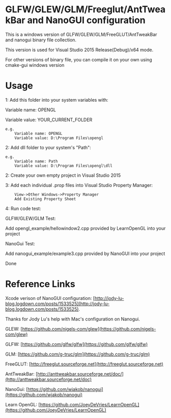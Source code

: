 # GLFW/GLEW/GLM/Freeglut/AntTweakBar and NanoGUI configuration

This is a windows version of GLFW/GLEW/GLM/FreeGLUT/AntTweakBar and nanogui binary file collection.

This version is used for Visual Studio 2015 Release(Debug)/x64 mode.

For other versions of binary file, you can compile it on your own using cmake-gui windows version

# Usage

1: Add this folder into your system variables with:

Variable name: OPENGL

Variable value: YOUR_CURRENT_FOLDER
```
e.g.  
    Variable name: OPENGL
    Variable value: D:\Program Files\opengl
```

2: Add dll folder to your system's "Path":
```
e.g. 
    Variable name: Path
    Variable value: D:\Program Files\opengl\dll
```

2: Create your own empty project in Visual Studio 2015

3: Add each individual .prop files into Visual Studio Property Manager:
```
    View->Other Windows->Property Manager
    Add Existing Property Sheet
```

4: Run code test:

GLFW/GLEW/GLM Test:

Add opengl_example/hellowindow2.cpp provided by LearnOpenGL into your project

NanoGui Test:

Add nanogui_example/example3.cpp provided by NanoGUI into your project

Done

# Reference Links

Xcode verison of NanoGUI configuration: [http://jody-lu-blog.logdown.com/posts/1533525](http://jody-lu-blog.logdown.com/posts/1533525).

Thanks for Jody Lu's help with Mac's configuration on Nanogui.

GLEW: [https://github.com/nigels-com/glew](https://github.com/nigels-com/glew)

GLFW: [https://github.com/glfw/glfw](https://github.com/glfw/glfw)

GLM: [https://github.com/g-truc/glm](https://github.com/g-truc/glm)

FreeGLUT: [http://freeglut.sourceforge.net](http://freeglut.sourceforge.net)

AntTweakBar: [http://anttweakbar.sourceforge.net/doc/](http://anttweakbar.sourceforge.net/doc)

NanoGui: [https://github.com/wjakob/nanogui](https://github.com/wjakob/nanogui)

Learn OpenGL: [https://github.com/JoeyDeVries/LearnOpenGL](https://github.com/JoeyDeVries/LearnOpenGL)